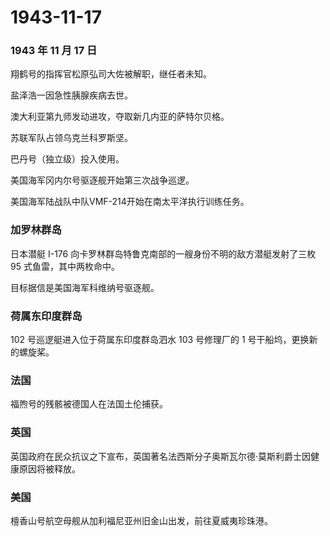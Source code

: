 # 1943-11-17

### 1943 年 11 月 17 日

翔鹤号的指挥官松原弘司大佐被解职，继任者未知。

盐泽浩一因急性胰腺疾病去世。

澳大利亚第九师发动进攻，夺取新几内亚的萨特尔贝格。

苏联军队占领乌克兰科罗斯坚。

巴丹号（独立级）投入使用。

美国海军冈内尔号驱逐舰开始第三次战争巡逻。

美国海军陆战队中队VMF-214开始在南太平洋执行训练任务。

### 加罗林群岛

日本潜艇 I-176 向卡罗林群岛特鲁克南部的一艘身份不明的敌方潜艇发射了三枚
95 式鱼雷，其中两枚命中。

目标据信是美国海军科维纳号驱逐舰。

### 荷属东印度群岛

102 号巡逻艇进入位于荷属东印度群岛泗水 103 号修理厂的 1
号干船坞，更换新的螺旋桨。

### 法国

福煦号的残骸被德国人在法国土伦捕获。

### 英国

英国政府在民众抗议之下宣布，英国著名法西斯分子奥斯瓦尔德·莫斯利爵士因健康原因将被释放。

### 美国

檀香山号航空母舰从加利福尼亚州旧金山出发，前往夏威夷珍珠港。